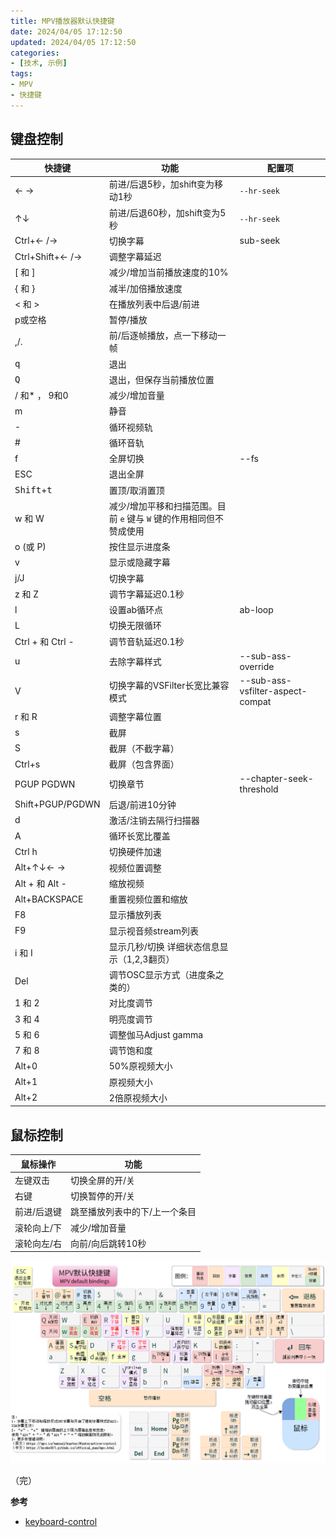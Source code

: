 ```yaml
---
title: MPV播放器默认快捷键
date: 2024/04/05 17:12:50
updated: 2024/04/05 17:12:50
categories:
- [技术, 示例]
tags:
- MPV
- 快捷键
---
```





## 键盘控制


| 快捷键                        | 功能                                                         | 配置项                           |
| ----------------------------- | ------------------------------------------------------------ | -------------------------------- |
| ← →                           | 前进/后退5秒，加shift变为移动1秒                             | `--hr-seek`                      |
| ↑↓                            | 前进/后退60秒，加shift变为5秒                                | `--hr-seek`                      |
| Ctrl+← /→                     | 切换字幕                                                     | sub-seek                         |
| Ctrl+Shift+← /→               | 调整字幕延迟                                                 |                                  |
| [ 和 ]                      | 减少/增加当前播放速度的10%                              |                                  |
| { 和 }                     | 减半/加倍播放速度                                            |                                  |
| < 和 >                      | 在播放列表中后退/前进                             |                                  |
| p或空格                       | 暂停/播放                                                    |                                  |
| ,/.                           | 前/后逐帧播放，点一下移动一帧                                |                                  |
| <kbd>q</kbd>                  | 退出                                                         |                                  |
| <kbd>Q</kbd>                  | 退出，但保存当前播放位置                                     |                                  |
| / 和* ， 9和0                  | 减少/增加音量                                              |                                  |
| m                             | 静音                                                         |                                  |
| -                             | 循环视频轨                                                   |                                  |
| #                             | 循环音轨                                                     |                                  |
| f                             | 全屏切换                                                     | --fs                             |
| ESC                           | 退出全屏                                                     |                                  |
| <kbd>Shift</kbd>+<kbd>t</kbd> | 置顶/取消置顶                                                |                                  |
| w 和 W                  | 减少/增加平移和扫描范围。目前 `e` 键与 `W` 键的作用相同但不赞成使用 |                                  |
| o (或 P)             | 按住显示进度条                                               |                                  |
| v                             | 显示或隐藏字幕                                               |                                  |
| j/J                           | 切换字幕                                                     |                                  |
| z 和 Z                  | 调节字幕延迟0.1秒                                            |                                  |
| l                       | 设置ab循环点                                                 | ab-loop                          |
| L                       | 切换无限循环                                                 |                                  |
| Ctrl + 和 Ctrl -        | 调节音轨延迟0.1秒                                            |                                  |
| u                             | 去除字幕样式                                                 | --sub-ass-override               |
| V                       | 切换字幕的VSFilter长宽比兼容模式 | --sub-ass-vsfilter-aspect-compat |
| r 和 R                  | 调整字幕位置                                                 |                                  |
| s                       | 截屏                                                         |                                  |
| S                       | 截屏（不截字幕）                                             |                                  |
| Ctrl+s                  | 截屏（包含界面）                                             |                                  |
| PGUP PGDWN              | 切换章节                                                     | --chapter-seek-threshold         |
| Shift+PGUP/PGDWN        | 后退/前进10分钟                                              |                                  |
| d                       | 激活/注销去隔行扫描器                 |                                  |
| A                       | 循环长宽比覆盖                          |                                  |
| Ctrl h                  | 切换硬件加速                                                 |                                  |
| Alt+↑↓← →                     | 视频位置调整                                                 |                                  |
| Alt + 和 Alt -                | 缩放视频                                                     |                                  |
| Alt+BACKSPACE           | 重置视频位置和缩放                                           |                                  |
| F8                      | 显示播放列表                                                 |                                  |
| F9                      | 显示视音频stream列表                                         |                                  |
| i 和 I                  | 显示几秒/切换 详细状态信息显示（1,2,3翻页）                  |                                  |
| Del                           | 调节OSC显示方式（进度条之类的）                              |                                  |
| 1 和 2                  | 对比度调节                                                   |                                  |
| 3 和 4                        | 明亮度调节                                                   |                                  |
| 5 和 6                        | 调整伽马Adjust gamma                                         |                                  |
| 7 和 8                  | 调节饱和度                                                   |                                  |
| Alt+0                         | 50%原视频大小                                                |                                  |
| Alt+1                   | 原视频大小                                                   |                                  |
| Alt+2                     | 2倍原视频大小                                                |                                  |



## 鼠标控制

| 鼠标操作    | 功能                          |
| ----------- | ----------------------------- |
| 左键双击    | 切换全屏的开/关               |
| 右键        | 切换暂停的开/关               |
| 前进/后退键 | 跳至播放列表中的下/上一个条目 |
| 滚轮向上/下 | 减少/增加音量                 |
| 滚轮向左/右 | 向前/向后跳转10秒             |


![MPV默认快捷键表](./assets/v2-672e28d79cc4d140187d84c25a79aeae_1440w.png)

（完）



**参考**

- [keyboard-control](https://mpv.io/manual/master/#keyboard-control)

